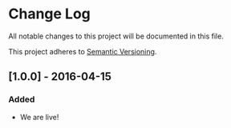 # Change Log
All notable changes to this project will be documented in this file.

This project adheres to [Semantic Versioning](http://semver.org/).

## [1.0.0] - 2016-04-15
### Added
- We are live!